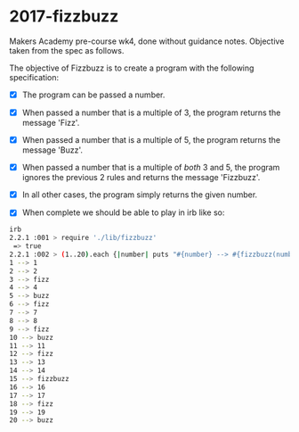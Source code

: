 # 2017-fizzbuzz
Makers Academy pre-course wk4, done without guidance notes. Objective taken from the spec as follows.

The objective of Fizzbuzz is to create a program with the following specification:

* [x] The program can be passed a number.
* [x] When passed a number that is a multiple of 3, the program returns the message 'Fizz'.
* [x] When passed a number that is a multiple of 5, the program returns the message 'Buzz'.
* [x] When passed a number that is a multiple of *both* 3 and 5, the program ignores the previous 2 rules and returns the message 'Fizzbuzz'.
* [x] In all other cases, the program simply returns the given number.

* [x] When complete we should be able to play in irb like so:

```sh
irb
2.2.1 :001 > require './lib/fizzbuzz'
 => true
2.2.1 :002 > (1..20).each {|number| puts "#{number} --> #{fizzbuzz(number)}"}
1 --> 1
2 --> 2
3 --> fizz
4 --> 4
5 --> buzz
6 --> fizz
7 --> 7
8 --> 8
9 --> fizz
10 --> buzz
11 --> 11
12 --> fizz
13 --> 13
14 --> 14
15 --> fizzbuzz
16 --> 16
17 --> 17
18 --> fizz
19 --> 19
20 --> buzz
```
